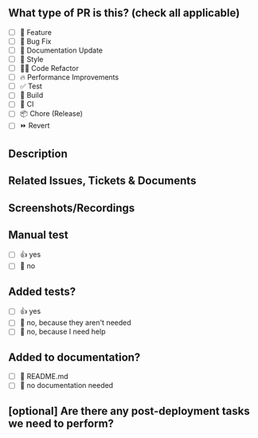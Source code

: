 <!--
  For a timely review/response, please avoid force-pushing additional
  commits if your PR already received reviews or comments.
  
  Before submitting a Pull Request, please ensure you've done the following:
  - 👷‍♀️ Create small PRs. In most cases, this will be possible.
  - ✅ Provide tests for your changes.
  - 📝 Use descriptive commit messages.
  - 📗 Update any related documentation and include any relevant screenshots.

  Commit your changes in logical chunks. When you are ready to commit, make sure
  to write a Good Commit Message™. Consult the [Erlang's contributing guide](https://github.com/erlang/otp/wiki/Writing-good-commit-messages)
  if you're unsure of what constitutes a Good Commit Message™. Use [interactive rebase](https://help.github.com/articles/about-git-rebase)
  to group your commits into logical units of work before submitting it.

  Delete any sections that are not needed.
-->
## What type of PR is this? (check all applicable)
- [ ] 🍕 Feature
- [ ] 🐛 Bug Fix
- [ ] 📝 Documentation Update
- [ ] 🎨 Style
- [ ] 🧑‍💻 Code Refactor
- [ ] 🔥 Performance Improvements
- [ ] ✅ Test
- [ ] 🤖 Build
- [ ] 🔁 CI
- [ ] 📦 Chore (Release)
- [ ] ⏩ Revert

## Description
<!-- 
Please do not leave this blank.  Give a brief description of the pull request followed by a list of changes.

e.g.
Provides basic unit test coverage at the lowest level of our timescale reader/writer i.e. at the database mapping level.

  - Updates to setup_test.go for reader and writer for compatibility with the latest version of our platform
  - Updates to existing tests in writer's consumer_test.go and reader's messages_test.go to be compatible with current platform
  - Created devices_test.go to cover timescale/devices.go and projects_test.go to cover timescale/projects.go.
-->

## Related Issues, Tickets & Documents
<!-- 
Please use this format link issue numbers: Fixes #123
Include links to any clickup or other external relevant tickets
-->

## Screenshots/Recordings
<!-- Visual changes require screenshots -->

## Manual test
<!-- Have you manually tested this code and confirmed it is working? -->
- [ ] 👍 yes
- [ ] 🙅 no

## Added tests?
- [ ] 👍 yes
- [ ] 🙅 no, because they aren't needed
- [ ] 🙋 no, because I need help

## Added to documentation?
- [ ] 📜 README.md
- [ ] 🙅 no documentation needed

## [optional] Are there any post-deployment tasks we need to perform?

